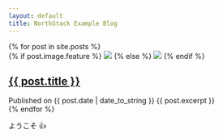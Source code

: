```yaml
---
layout: default
title: NorthStack Example Blog
---
```


<div class="posts">
    {% for post in site.posts %}
        <article>
            {% if post.image.feature %}
                <img src="{{ post.image.feature }}" />
            {% else %}        
                <img src="https://picsum.photos/200/100" />
            {% endif %}    
            <h2><a href="{{ post.url | relative_url }}">{{ post.title }}</a></h2>
            Published on {{ post.date | date_to_string }}
            {{ post.excerpt }}
        </article>
    {% endfor %}
</div>


ようこそ :+1:
